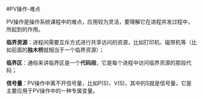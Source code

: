 #PV操作-难点

PV操作是操作系统课程中的难点，应用较为灵活，要理解它在进程并发过程中，所起到的作用。

**临界资源**：进程间需要互斥方式进行共享访问的资源，比如打印机、磁带机等（比如前面的**独木桥**就相当于一个临界资源）；

**临界区**：通俗来讲临界区是一个**代码段**，它是每个进程中访问临界资源的那段代码；

**信号量**：PV操作中离不开信号量，比如P(S)，V(S)，其中的S就是信号量，它是主要应用于PV操作中的一种专属变量。

